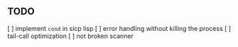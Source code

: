 ## TODO

  [ ] implement `cond` in sicp lisp
  [ ] error handling without killing the process
  [ ] tail-call optimization
  [ ] not broken scanner
